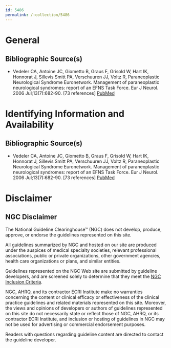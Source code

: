 ```yaml
---
id: 5486
permalink: /:collection/5486
---
```


# General

## Bibliographic Source(s)

- Vedeler CA, Antoine JC, Giometto B, Graus F, Grisold W, Hart IK, Honnorat J, Sillevis Smitt PA, Verschuuren JJ, Voltz R, Paraneoplastic Neurological Syndrome Euronetwork. Management of paraneoplastic neurological syndromes: report of an EFNS Task Force. Eur J Neurol. 2006 Jul;13(7):682-90. [73 references] [ PubMed ](http://www.ncbi.nlm.nih.gov/entrez/query.fcgi?cmd=Retrieve&db=pubmed&dopt=Abstract&list_uids=16834698)

# Identifying Information and Availability

## Bibliographic Source(s)

- Vedeler CA, Antoine JC, Giometto B, Graus F, Grisold W, Hart IK, Honnorat J, Sillevis Smitt PA, Verschuuren JJ, Voltz R, Paraneoplastic Neurological Syndrome Euronetwork. Management of paraneoplastic neurological syndromes: report of an EFNS Task Force. Eur J Neurol. 2006 Jul;13(7):682-90. [73 references] [ PubMed ](http://www.ncbi.nlm.nih.gov/entrez/query.fcgi?cmd=Retrieve&db=pubmed&dopt=Abstract&list_uids=16834698)

# Disclaimer

## NGC Disclaimer

The National Guideline Clearinghouse™ (NGC) does not develop, produce, approve, or endorse the guidelines represented on this site.

All guidelines summarized by NGC and hosted on our site are produced under the auspices of medical specialty societies, relevant professional associations, public or private organizations, other government agencies, health care organizations or plans, and similar entities.

Guidelines represented on the NGC Web site are submitted by guideline developers, and are screened solely to determine that they meet the [NGC Inclusion Criteria](/help-and-about/summaries/inclusion-criteria).

NGC, AHRQ, and its contractor ECRI Institute make no warranties concerning the content or clinical efficacy or effectiveness of the clinical practice guidelines and related materials represented on this site. Moreover, the views and opinions of developers or authors of guidelines represented on this site do not necessarily state or reflect those of NGC, AHRQ, or its contractor ECRI Institute, and inclusion or hosting of guidelines in NGC may not be used for advertising or commercial endorsement purposes.

Readers with questions regarding guideline content are directed to contact the guideline developer.


